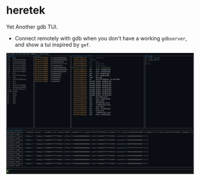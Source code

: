 # heretek
Yet Another gdb TUI.

* Connect remotely with gdb when you don't have a working `gdbserver`, and show a tui inspired by `gef`.

![screenshot](images/2024-12-02-224100_1626x1052_scrot.png)
